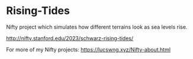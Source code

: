 # Rising-Tides
Nifty project which simulates how different terrains look as sea levels rise.

http://nifty.stanford.edu/2023/schwarz-rising-tides/

For more of my Nifty projects:
https://lucswng.xyz/Nifty-about.html
